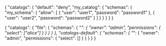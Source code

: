 {
  "catalogs": {
    "default": "deny",
    "my_catalog": {
      "schemas": {
        "my_schema": {
          "allow": [
            {
              "user": "user1",
              "password": "password1"
            },
            {
              "user": "user2",
              "password": "password2"
            }
          ]
        }
      }
    }
  }
}

{
  "catalogs": {
    "file": {
      "schemas": {
        "*": {
          "owner": "admin",
          "permissions": {
            "select": ["alice"]
          }
        }
      }
    }
  },
  "catalogs-default": {
    "schemas": {
      "*": {
        "owner": "admin",
        "permissions": {
          "select": []
        }
      }
    }
  }
}

